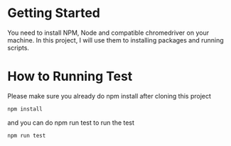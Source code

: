 # Getting Started
You need to install NPM, Node and compatible chromedriver on your machine. In this project, I will use them to installing packages and running scripts.



# How to Running Test

Please make sure you already do  npm install after cloning this project
```bash
npm install
```

and you can do npm run test to run the test
```bash
npm run test
```
